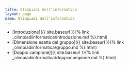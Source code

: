 ```yaml
---
title: Olimpiadi dell'informatica
layout: page
name: Olimpiadi dell'informatica
---
```


* [Introduzione]({{ site.baseurl }}{% link _olimpiadiinformatica/introduzione.md %}.html)
* [Dimensione esatta del gruppo]({{ site.baseurl }}{% link _olimpiadiinformatica/gruppo.md %}.html)
* [Doppio campione]({{ site.baseurl }}{% link _olimpiadiinformatica/doppiocampione.md %}.html)
